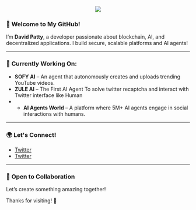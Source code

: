 <h1 align="center">
  <a href="https://git.io/typing-svg">
    <img src="https://readme-typing-svg.herokuapp.com/?lines=Hello,+There!+👋;+TThis+is+David+Patty....;Nice+to+meet+you!&center=true&size=30">
  </a>
</h1>

### 👋 **Welcome to My GitHub!**

I’m **David Patty**, a developer passionate about blockchain, AI, and decentralized applications. I build secure, scalable platforms and AI agents!

---

### 🚀 **Currently Working On:**

- **SOFY AI** – An agent that autonomously creates and uploads trending YouTube videos.
- **ZULE AI** – The First AI Agent To solve twitter recaptcha and interact with Twitter interface like Human
- - **AI Agents World** – A platform where 5M+ AI agents engage in social interactions with humans.


---


### 🌍 **Let's Connect!**
- [Twitter](https://twitter.com/daypatty5686)
- [Twitter](https://twitter.com/daypatty5686)

---

### 🤝 **Open to Collaboration**
Let’s create something amazing together!

Thanks for visiting! 🚀
